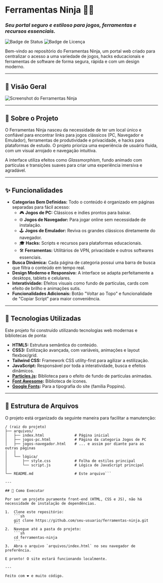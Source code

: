 # Ferramentas Ninja 🥷✨

### _Seu portal seguro e estiloso para jogos, ferramentas e recursos essenciais._

![Badge de Status](https://img.shields.io/badge/status-ativo-brightgreen)
![Badge de Licença](https://img.shields.io/badge/licen%C3%A7a-MIT-blue)

Bem-vindo ao repositório do Ferramentas Ninja, um portal web criado para centralizar o acesso a uma variedade de jogos, hacks educacionais e ferramentas de software de forma segura, rápida e com um design moderno.

---

## 📸 Visão Geral

<!-- Adicione aqui um screenshot da página inicial do seu site! -->
![Screenshot do Ferramentas Ninja](https://i.imgur.com/k6jrXsE.png) 

---

## 🎯 Sobre o Projeto

O Ferramentas Ninja nasceu da necessidade de ter um local único e confiável para encontrar links para jogos clássicos (PC, Navegador e Emulador), ferramentas de produtividade e privacidade, e hacks para plataformas de estudo. O projeto prioriza uma experiência de usuário fluida, com um visual arrojado e navegação intuitiva.

A interface utiliza efeitos como _Glassmorphism_, fundo animado com partículas e transições suaves para criar uma experiência imersiva e agradável.

---

## ✨ Funcionalidades

- **Categorias Bem Definidas:** Todo o conteúdo é organizado em páginas separadas para fácil acesso:
  - 🎮 **Jogos de PC:** Clássicos e indies prontos para baixar.
  - 🌐 **Jogos de Navegador:** Para jogar online sem necessidade de instalação.
  - 🕹️ **Jogos de Emulador:** Reviva os grandes clássicos diretamente do navegador.
  - 🎓 **Hacks:** Scripts e recursos para plataformas educacionais.
  - 🛠️ **Ferramentas:** Utilitários de VPN, privacidade e outros softwares essenciais.
- **Busca Dinâmica:** Cada página de categoria possui uma barra de busca que filtra o conteúdo em tempo real.
- **Design Moderno e Responsivo:** A interface se adapta perfeitamente a desktops, tablets e celulares.
- **Interatividade:** Efeitos visuais como fundo de partículas, cards com efeito de brilho e animações sutis.
- **Funcionalidades Adicionais:** Botão "Voltar ao Topo" e funcionalidade de "Copiar Script" para maior conveniência.

---

## 🚀 Tecnologias Utilizadas

Este projeto foi construído utilizando tecnologias web modernas e bibliotecas de ponta:

- **HTML5:** Estrutura semântica do conteúdo.
- **CSS3:** Estilização avançada, com variáveis, animações e layout flexbox/grid.
- **Tailwind CSS:** Framework CSS utility-first para agilizar a estilização.
- **JavaScript:** Responsável por toda a interatividade, busca e efeitos dinâmicos.
- **[Particles.js](https://vincentgarreau.com/particles.js/):** Biblioteca para o efeito de fundo de partículas animadas.
- **[Font Awesome](https://fontawesome.com/):** Biblioteca de ícones.
- **[Google Fonts](https://fonts.google.com/):** Para a tipografia do site (família Poppins).

---

## 📂 Estrutura de Arquivos

O projeto está organizado da seguinte maneira para facilitar a manutenção:

```
/ (raiz do projeto)
├── arquivos/
│   ├── index.html              # Página inicial
│   ├── jogos-pc.html           # Página da categoria Jogos de PC
│   ├── jogos-navegador.html    # ... e assim por diante para as outras páginas
│   │
│   └── lógica/
│       ├── style.css           # Folha de estilos principal
│       └── script.js           # Lógica de JavaScript principal
│
└── README.md                   # Este arquivo```

---

## 🏁 Como Executar

Por ser um projeto puramente front-end (HTML, CSS e JS), não há necessidade de instalação de dependências.

1.  Clone este repositório:
    ```sh
    git clone https://github.com/seu-usuario/ferramentas-ninja.git
    ```
2.  Navegue até a pasta do projeto:
    ```sh
    cd ferramentas-ninja
    ```
3.  Abra o arquivo `arquivos/index.html` no seu navegador de preferência.

E pronto! O site estará funcionando localmente.

---

Feito com ❤️ e muito código.

